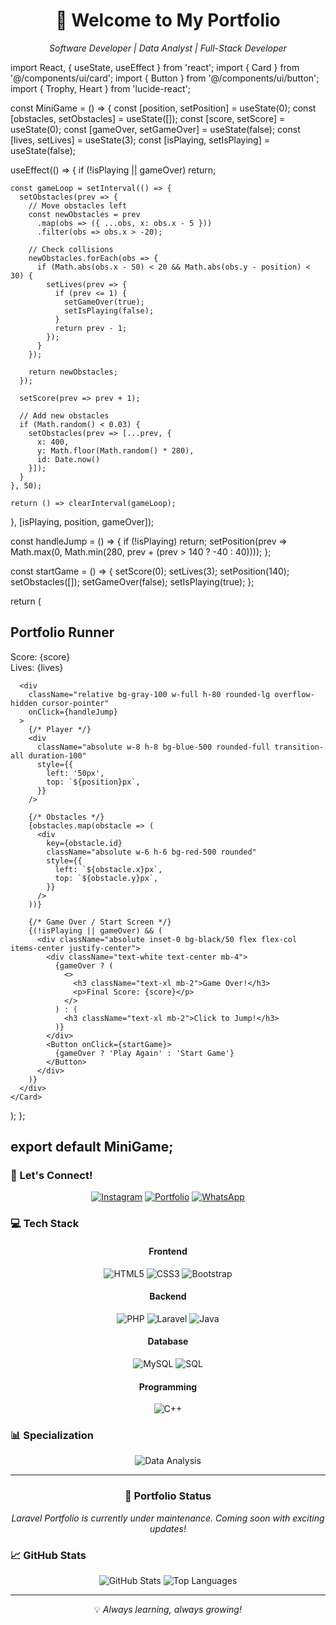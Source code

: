 <h1 align="center">👋 Welcome to My Portfolio</h1>

<div align="center">
  <p><i>Software Developer | Data Analyst | Full-Stack Developer</i></p>
</div>
import React, { useState, useEffect } from 'react';
import { Card } from '@/components/ui/card';
import { Button } from '@/components/ui/button';
import { Trophy, Heart } from 'lucide-react';

const MiniGame = () => {
  const [position, setPosition] = useState(0);
  const [obstacles, setObstacles] = useState([]);
  const [score, setScore] = useState(0);
  const [gameOver, setGameOver] = useState(false);
  const [lives, setLives] = useState(3);
  const [isPlaying, setIsPlaying] = useState(false);

  useEffect(() => {
    if (!isPlaying || gameOver) return;
    
    const gameLoop = setInterval(() => {
      setObstacles(prev => {
        // Move obstacles left
        const newObstacles = prev
          .map(obs => ({ ...obs, x: obs.x - 5 }))
          .filter(obs => obs.x > -20);

        // Check collisions
        newObstacles.forEach(obs => {
          if (Math.abs(obs.x - 50) < 20 && Math.abs(obs.y - position) < 30) {
            setLives(prev => {
              if (prev <= 1) {
                setGameOver(true);
                setIsPlaying(false);
              }
              return prev - 1;
            });
          }
        });

        return newObstacles;
      });

      setScore(prev => prev + 1);

      // Add new obstacles
      if (Math.random() < 0.03) {
        setObstacles(prev => [...prev, {
          x: 400,
          y: Math.floor(Math.random() * 280),
          id: Date.now()
        }]);
      }
    }, 50);

    return () => clearInterval(gameLoop);
  }, [isPlaying, position, gameOver]);

  const handleJump = () => {
    if (!isPlaying) return;
    setPosition(prev => Math.max(0, Math.min(280, prev + (prev > 140 ? -40 : 40))));
  };

  const startGame = () => {
    setScore(0);
    setLives(3);
    setPosition(140);
    setObstacles([]);
    setGameOver(false);
    setIsPlaying(true);
  };

  return (
    <Card className="w-full max-w-lg p-4">
      <div className="text-center mb-4">
        <h2 className="text-2xl font-bold mb-2">Portfolio Runner</h2>
        <div className="flex justify-center gap-4 mb-2">
          <div className="flex items-center gap-2">
            <Trophy className="text-yellow-500" />
            <span>Score: {score}</span>
          </div>
          <div className="flex items-center gap-2">
            <Heart className="text-red-500" />
            <span>Lives: {lives}</span>
          </div>
        </div>
      </div>

      <div 
        className="relative bg-gray-100 w-full h-80 rounded-lg overflow-hidden cursor-pointer"
        onClick={handleJump}
      >
        {/* Player */}
        <div 
          className="absolute w-8 h-8 bg-blue-500 rounded-full transition-all duration-100"
          style={{ 
            left: '50px',
            top: `${position}px`,
          }}
        />
        
        {/* Obstacles */}
        {obstacles.map(obstacle => (
          <div
            key={obstacle.id}
            className="absolute w-6 h-6 bg-red-500 rounded"
            style={{
              left: `${obstacle.x}px`,
              top: `${obstacle.y}px`,
            }}
          />
        ))}

        {/* Game Over / Start Screen */}
        {(!isPlaying || gameOver) && (
          <div className="absolute inset-0 bg-black/50 flex flex-col items-center justify-center">
            <div className="text-white text-center mb-4">
              {gameOver ? (
                <>
                  <h3 className="text-xl mb-2">Game Over!</h3>
                  <p>Final Score: {score}</p>
                </>
              ) : (
                <h3 className="text-xl mb-2">Click to Jump!</h3>
              )}
            </div>
            <Button onClick={startGame}>
              {gameOver ? 'Play Again' : 'Start Game'}
            </Button>
          </div>
        )}
      </div>
    </Card>
  );
};

export default MiniGame;
---

### 🤝 Let's Connect!

<div align="center">
  
[![Instagram](https://img.shields.io/badge/Instagram-E4405F?style=for-the-badge&logo=instagram&logoColor=white)](https://www.instagram.com/ryunovii)
[![Portfolio](https://img.shields.io/badge/Portfolio-4285F4?style=for-the-badge&logo=google-chrome&logoColor=white)](https://sites.google.com/view/portofolio-rizkiardi/)
[![WhatsApp](https://img.shields.io/badge/WhatsApp-25D366?style=for-the-badge&logo=whatsapp&logoColor=white)](https://wa.me/message/TSYJ5QPWJWOOM1)

</div>

### 💻 Tech Stack

<div align="center">

#### Frontend
![HTML5](https://img.shields.io/badge/HTML5-E34F26?style=for-the-badge&logo=html5&logoColor=white)
![CSS3](https://img.shields.io/badge/CSS3-1572B6?style=for-the-badge&logo=css3&logoColor=white)
![Bootstrap](https://img.shields.io/badge/Bootstrap-563D7C?style=for-the-badge&logo=bootstrap&logoColor=white)

#### Backend
![PHP](https://img.shields.io/badge/PHP-777BB4?style=for-the-badge&logo=php&logoColor=white)
![Laravel](https://img.shields.io/badge/Laravel-FF2D20?style=for-the-badge&logo=laravel&logoColor=white)
![Java](https://img.shields.io/badge/Java-007396?style=for-the-badge&logo=java&logoColor=white)

#### Database
![MySQL](https://img.shields.io/badge/MySQL-4479A1?style=for-the-badge&logo=mysql&logoColor=white)
![SQL](https://img.shields.io/badge/SQL-003B57?style=for-the-badge&logo=sqlite&logoColor=white)

#### Programming
![C++](https://img.shields.io/badge/C++-00599C?style=for-the-badge&logo=cplusplus&logoColor=white)

</div>

### 📊 Specialization

<div align="center">
  
![Data Analysis](https://img.shields.io/badge/Data_Analysis-2C2D72?style=for-the-badge&logo=datacamp&logoColor=white)

</div>

---

<div align="center">
  <h3>🌟 Portfolio Status</h3>
  <p><i>Laravel Portfolio is currently under maintenance. Coming soon with exciting updates!</i></p>
</div>

### 📈 GitHub Stats

<div align="center">
  
![GitHub Stats](https://github-readme-stats.vercel.app/api?username=YOUR_GITHUB_USERNAME&show_icons=true&theme=radical)
![Top Languages](https://github-readme-stats.vercel.app/api/top-langs/?username=YOUR_GITHUB_USERNAME&layout=compact&theme=radical)

</div>

---

<div align="center">
  <p>💡 <i>Always learning, always growing!</i></p>
</div>
